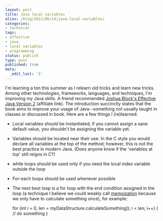 ```yaml
---
layout: post
title: Java local variables
alias: /blog/2011/06/14/java-local-variables/
categories:
- technical
tags:
- effective
- java
- local variables
- programming
status: publish
type: post
published: true
meta:
  _edit_last: '1'
---
```

I'm learning a ton this summer as I relearn old tricks and learn new tricks. Among other technologies, frameworks, languages, and techniques, I'm improving my Java skills. A friend recommended <a href="https://www.amazon.com/dp/0321356683/?tag=theven01-20">Joshua Block's Effective Java Version 2</a> (affiliate link). The introduction succinctly states that the book aims to improve your usage of Java--something not usually taught in classes or discussed in book. Here are a few things I (re)learned:

 * Local variables should be instantiated; if you cannot assign a sane default value, you shouldn't be assigning the variable yet.
 * Variables should be located near their use. In the C style you would declare all variables at the top of the method; however, this is not the best practice in modern Java. (Does anyone know if the 'variables at top' still reigns in C?)
 * while loops should be used only if you need the local index variable outside the loop
 * For-each loops should be used whenever possible
 * The next best loop is a for loop with the end condition assigned in the loop (a technique I believe we could weakly call <a title="Wikipedia: memoization" href="https://en.wikipedia.org/wiki/Memoization">memoization</a> because we only have to calculate something once), for example:

    for (int i = 0, len = myDataStructure.calculateSomething(); i &lt; len; i++) {
        // do something
    }

